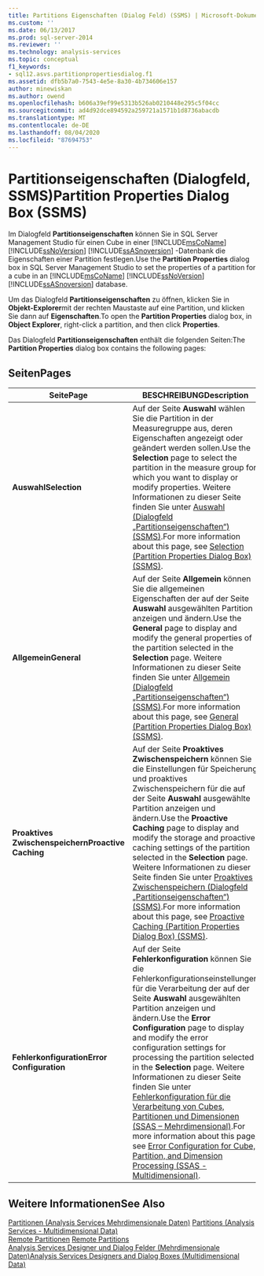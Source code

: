 ```yaml
---
title: Partitions Eigenschaften (Dialog Feld) (SSMS) | Microsoft-Dokumentation
ms.custom: ''
ms.date: 06/13/2017
ms.prod: sql-server-2014
ms.reviewer: ''
ms.technology: analysis-services
ms.topic: conceptual
f1_keywords:
- sql12.asvs.partitionpropertiesdialog.f1
ms.assetid: dfb5b7a0-7543-4e5e-8a30-4b734606e157
author: minewiskan
ms.author: owend
ms.openlocfilehash: b606a39ef99e5313b526ab0210448e295c5f04cc
ms.sourcegitcommit: ad4d92dce894592a259721a1571b1d8736abacdb
ms.translationtype: MT
ms.contentlocale: de-DE
ms.lasthandoff: 08/04/2020
ms.locfileid: "87694753"
---
```

# <a name="partition-properties-dialog-box-ssms"></a><span data-ttu-id="8568a-102">Partitionseigenschaften (Dialogfeld, SSMS)</span><span class="sxs-lookup"><span data-stu-id="8568a-102">Partition Properties Dialog Box (SSMS)</span></span>
  <span data-ttu-id="8568a-103">Im Dialogfeld **Partitionseigenschaften** können Sie in SQL Server Management Studio für einen Cube in einer [!INCLUDE[msCoName](../includes/msconame-md.md)] [!INCLUDE[ssNoVersion](../includes/ssnoversion-md.md)] [!INCLUDE[ssASnoversion](../includes/ssasnoversion-md.md)] -Datenbank die Eigenschaften einer Partition festlegen.</span><span class="sxs-lookup"><span data-stu-id="8568a-103">Use the **Partition Properties** dialog box in SQL Server Management Studio to set the properties of a partition for a cube in an [!INCLUDE[msCoName](../includes/msconame-md.md)] [!INCLUDE[ssNoVersion](../includes/ssnoversion-md.md)] [!INCLUDE[ssASnoversion](../includes/ssasnoversion-md.md)] database.</span></span>  
  
 <span data-ttu-id="8568a-104">Um das Dialogfeld **Partitionseigenschaften** zu öffnen, klicken Sie in **Objekt-Explorer**mit der rechten Maustaste auf eine Partition, und klicken Sie dann auf **Eigenschaften**.</span><span class="sxs-lookup"><span data-stu-id="8568a-104">To open the **Partition Properties** dialog box, in **Object Explorer**, right-click a partition, and then click **Properties**.</span></span>  
  
 <span data-ttu-id="8568a-105">Das Dialogfeld **Partitionseigenschaften** enthält die folgenden Seiten:</span><span class="sxs-lookup"><span data-stu-id="8568a-105">The **Partition Properties** dialog box contains the following pages:</span></span>  
  
## <a name="pages"></a><span data-ttu-id="8568a-106">Seiten</span><span class="sxs-lookup"><span data-stu-id="8568a-106">Pages</span></span>  
  
|<span data-ttu-id="8568a-107">Seite</span><span class="sxs-lookup"><span data-stu-id="8568a-107">Page</span></span>|<span data-ttu-id="8568a-108">BESCHREIBUNG</span><span class="sxs-lookup"><span data-stu-id="8568a-108">Description</span></span>|  
|----------|-----------------|  
|<span data-ttu-id="8568a-109">**Auswahl**</span><span class="sxs-lookup"><span data-stu-id="8568a-109">**Selection**</span></span>|<span data-ttu-id="8568a-110">Auf der Seite **Auswahl** wählen Sie die Partition in der Measuregruppe aus, deren Eigenschaften angezeigt oder geändert werden sollen.</span><span class="sxs-lookup"><span data-stu-id="8568a-110">Use the **Selection** page to select the partition in the measure group for which you want to display or modify properties.</span></span> <span data-ttu-id="8568a-111">Weitere Informationen zu dieser Seite finden Sie unter [Auswahl &#40;Dialogfeld „Partitionseigenschaften“&#41; &#40;SSMS&#41;](selection-partition-properties-dialog-box-ssms.md).</span><span class="sxs-lookup"><span data-stu-id="8568a-111">For more information about this page, see [Selection &#40;Partition Properties Dialog Box&#41; &#40;SSMS&#41;](selection-partition-properties-dialog-box-ssms.md).</span></span>|  
|<span data-ttu-id="8568a-112">**Allgemein**</span><span class="sxs-lookup"><span data-stu-id="8568a-112">**General**</span></span>|<span data-ttu-id="8568a-113">Auf der Seite **Allgemein** können Sie die allgemeinen Eigenschaften der auf der Seite **Auswahl** ausgewählten Partition anzeigen und ändern.</span><span class="sxs-lookup"><span data-stu-id="8568a-113">Use the **General** page to display and modify the general properties of the partition selected in the **Selection** page.</span></span> <span data-ttu-id="8568a-114">Weitere Informationen zu dieser Seite finden Sie unter [Allgemein &#40;Dialogfeld „Partitionseigenschaften“&#41; &#40;SSMS&#41;](general-partition-properties-dialog-box-ssms.md).</span><span class="sxs-lookup"><span data-stu-id="8568a-114">For more information about this page, see [General &#40;Partition Properties Dialog Box&#41; &#40;SSMS&#41;](general-partition-properties-dialog-box-ssms.md).</span></span>|  
|<span data-ttu-id="8568a-115">**Proaktives Zwischenspeichern**</span><span class="sxs-lookup"><span data-stu-id="8568a-115">**Proactive Caching**</span></span>|<span data-ttu-id="8568a-116">Auf der Seite **Proaktives Zwischenspeichern** können Sie die Einstellungen für Speicherung und proaktives Zwischenspeichern für die auf der Seite **Auswahl** ausgewählte Partition anzeigen und ändern.</span><span class="sxs-lookup"><span data-stu-id="8568a-116">Use the **Proactive Caching** page to display and modify the storage and proactive caching settings of the partition selected in the **Selection** page.</span></span> <span data-ttu-id="8568a-117">Weitere Informationen zu dieser Seite finden Sie unter [Proaktives Zwischenspeichern &#40;Dialogfeld „Partitionseigenschaften“&#41; &#40;SSMS&#41;](proactive-caching-partition-properties-dialog-box-ssms.md).</span><span class="sxs-lookup"><span data-stu-id="8568a-117">For more information about this page, see [Proactive Caching &#40;Partition Properties Dialog Box&#41; &#40;SSMS&#41;](proactive-caching-partition-properties-dialog-box-ssms.md).</span></span>|  
|<span data-ttu-id="8568a-118">**Fehlerkonfiguration**</span><span class="sxs-lookup"><span data-stu-id="8568a-118">**Error Configuration**</span></span>|<span data-ttu-id="8568a-119">Auf der Seite **Fehlerkonfiguration** können Sie die Fehlerkonfigurationseinstellungen für die Verarbeitung der auf der Seite **Auswahl** ausgewählten Partition anzeigen und ändern.</span><span class="sxs-lookup"><span data-stu-id="8568a-119">Use the **Error Configuration** page to display and modify the error configuration settings for processing the partition selected in the **Selection** page.</span></span> <span data-ttu-id="8568a-120">Weitere Informationen zu dieser Seite finden Sie unter [Fehlerkonfiguration für die Verarbeitung von Cubes, Partitionen und Dimensionen &#40;SSAS – Mehrdimensional&#41;](multidimensional-models/error-configuration-for-cube-partition-and-dimension-processing.md).</span><span class="sxs-lookup"><span data-stu-id="8568a-120">For more information about this page, see [Error Configuration for Cube, Partition, and Dimension Processing &#40;SSAS - Multidimensional&#41;](multidimensional-models/error-configuration-for-cube-partition-and-dimension-processing.md).</span></span>|  
  
## <a name="see-also"></a><span data-ttu-id="8568a-121">Weitere Informationen</span><span class="sxs-lookup"><span data-stu-id="8568a-121">See Also</span></span>  
 <span data-ttu-id="8568a-122">[Partitionen &#40;Analysis Services Mehrdimensionale Daten&#41;](multidimensional-models-olap-logical-cube-objects/partitions-analysis-services-multidimensional-data.md) </span><span class="sxs-lookup"><span data-stu-id="8568a-122">[Partitions &#40;Analysis Services - Multidimensional Data&#41;](multidimensional-models-olap-logical-cube-objects/partitions-analysis-services-multidimensional-data.md) </span></span>  
 <span data-ttu-id="8568a-123">[Remote Partitionen](multidimensional-models-olap-logical-cube-objects/partitions-remote-partitions.md) </span><span class="sxs-lookup"><span data-stu-id="8568a-123">[Remote Partitions](multidimensional-models-olap-logical-cube-objects/partitions-remote-partitions.md) </span></span>  
 [<span data-ttu-id="8568a-124">Analysis Services Designer und Dialog Felder &#40;Mehrdimensionale Daten&#41;</span><span class="sxs-lookup"><span data-stu-id="8568a-124">Analysis Services Designers and Dialog Boxes &#40;Multidimensional Data&#41;</span></span>](analysis-services-designers-and-dialog-boxes-multidimensional-data.md)  
  
  
